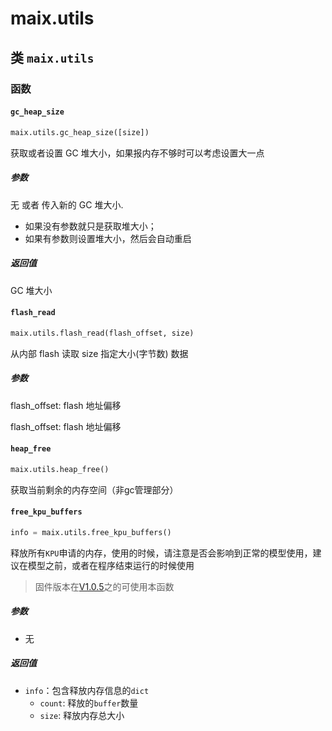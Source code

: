 maix.utils
===============

## 类 `maix.utils`

### 函数

#### `gc_heap_size`

```python
maix.utils.gc_heap_size([size])
```

获取或者设置 GC 堆大小，如果报内存不够时可以考虑设置大一点

##### 参数

无 或者 传入新的 GC 堆大小.
* 如果没有参数就只是获取堆大小；
* 如果有参数则设置堆大小，然后会自动重启

##### 返回值

GC 堆大小

#### `flash_read`

```python
maix.utils.flash_read(flash_offset, size)
```

从内部 flash 读取 size 指定大小(字节数) 数据

##### 参数

flash_offset: flash 地址偏移

flash_offset: flash 地址偏移

#### `heap_free`

```python
maix.utils.heap_free()
```

获取当前剩余的内存空间（非gc管理部分）

#### `free_kpu_buffers`

```python
info = maix.utils.free_kpu_buffers()
```

释放所有`KPU`申请的内存，使用的时候，请注意是否会影响到正常的模型使用，建议在模型之前，或者在程序结束运行的时候使用

> 固件版本在[V1.0.5](https://github.com/kendryte/canmv/releases/tag/v1.0.5)之的可使用本函数

##### 参数

* 无

##### 返回值

* `info`：包含释放内存信息的`dict`
    - `count`: 释放的`buffer`数量
    - `size`: 释放内存总大小
